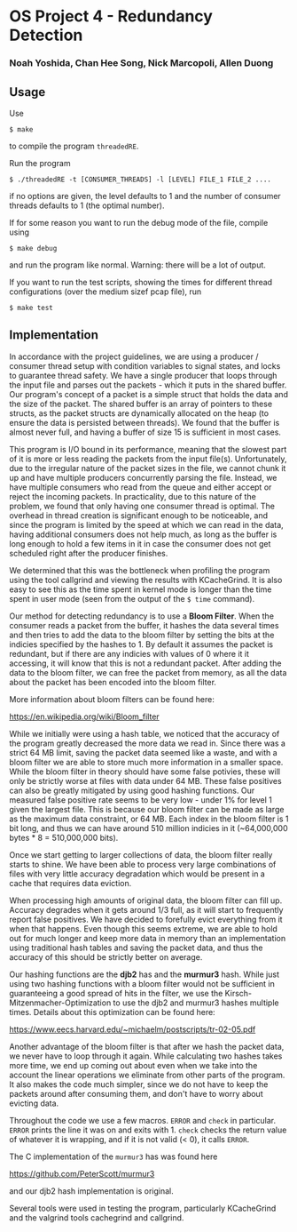 # OS Project 4 - Redundancy Detection
### Noah Yoshida, Chan Hee Song, Nick Marcopoli, Allen Duong

## Usage

Use

`$ make`

to compile the program `threadedRE`.

Run the program

`$ ./threadedRE -t [CONSUMER_THREADS] -l [LEVEL] FILE_1 FILE_2 .... `

if no options are given, the level defaults to 1 and the number of consumer
threads defaults to 1 (the optimal number).

If for some reason you want to run the debug mode of the file, compile using

`$ make debug`

and run the program like normal. Warning: there will be a lot of output.

If you want to run the test scripts, showing the times for different thread
configurations (over the medium sizef pcap file), run

`$ make test`

## Implementation

In accordance with the project guidelines, we are using a producer / consumer
thread setup with condition variables to signal states, and locks to guarantee
thread safety. We have a single producer that loops through the input file and
parses out the packets - which it puts in the shared buffer. Our program's
concept of a packet is a simple struct that holds the data and the size of the
packet. The shared buffer is an array of pointers to these structs, as the
packet structs are
dynamically allocated on the heap (to ensure the data is persisted between
threads). We found that the buffer is almost never full, and having a buffer of
size 15 is sufficient in most cases.

This program is I/O bound in its performance, meaning that the slowest part of
it is more or less reading the packets from the input file(s). Unfortunately, due to the
irregular nature of the packet sizes in the file, we cannot chunk it up and have
multiple producers concurrently parsing the file. Instead, we have multiple
consumers who read from the queue and either accept or reject the incoming
packets. In practicality, due to this nature of the problem, we found that only
having one consumer thread is optimal. The overhead in thread creation is
significant enough to be noticeable, and since the program is limited by the
speed at which we can read in the data, having additional consumers does not
help much, as long as the buffer is long enough to hold a few items in it in
case the consumer does not get scheduled right after the producer finishes.

We determined that this was the bottleneck when profiling the program using the
tool callgrind and viewing the results with KCacheGrind. It is also easy to see
this as the time spent in kernel mode is longer than the time spent in user mode
(seen from the output of the `$ time` command).

Our method for detecting redundancy is to use a **Bloom Filter**. When the
consumer reads a packet from the buffer, it hashes the data several times and then
tries to add the data to the bloom filter by setting the bits at the indicies
specified by the hashes to 1. By default it assumes the packet is
redundant, but if there are any indicies with values of 0 where it it accessing,
it will know that this is not a redundant packet. After adding the data to the
bloom filter, we can free the packet from memory, as all the data about the
packet has been encoded into the bloom filter.

More information about bloom filters can be found here:

https://en.wikipedia.org/wiki/Bloom_filter

While we initially were using a hash table, we noticed that the accuracy of the program
greatly decreased the more data we read in. Since there was a strict 64 MB
limit, saving the packet data seemed like a waste, and with a bloom filter we
are able to store much more information in a smaller space. While the bloom
filter in theory should have some false potivies, these will only be strictly worse at
files with data under 64 MB. These false positives can also be greatly mitigated
by using good hashing functions. Our measured false positive rate seems to be
very low - under 1% for level 1 given the largest file. This is because our bloom filter can be made as
large as the maximum data constraint, or 64 MB. Each index in the bloom filter
is 1 bit long, and thus we can have around 510 million indicies in it
(~64,000,000 bytes * 8 = 510,000,000 bits).

Once we start getting to larger collections of
data, the bloom filter really starts to shine. We have been able to process very
large combinations of files with very little accuracy degradation which would be
present in a cache that requires data eviction.

When processing high amounts of original data, the bloom filter can fill up.
Accuracy degrades when it gets around 1/3 full, as it will start to frequently
report false positives. We have decided to forefully
evict everything from it when that happens. Even though this seems extreme, we
are able to hold out for much longer and keep more data in memory than an
implementation using traditional hash tables and saving the packet data, and
thus the accuracy of this should be strictly better on average.

Our hashing functions are the **djb2** has and the **murmur3** hash. While just
using two hashing functions with a bloom filter would not be sufficient in
guaranteeing a good spread of hits in the filter, we use the Kirsch-Mitzenmacher-Optimization
to use the djb2 and murmur3 hashes multiple times. Details about this
optimization can be found here:

https://www.eecs.harvard.edu/~michaelm/postscripts/tr-02-05.pdf

Another advantage of the bloom filter is that after we hash the packet data, we
never have to loop through it again. While calculating two hashes takes more
time, we end up coming out about even when we take into the account the linear
operations we eliminate from other parts of the program. It also makes the code
much simpler, since we do not have to keep the packets around after consuming
them, and don't have to worry about evicting data.

Throughout the code we use a few macros. `ERROR` and `check` in particular.
`ERROR` prints the line it was on and exits with 1. `check` checks the return
value of whatever it is wrapping, and if it is not valid (< 0), it calls
`ERROR`.

The C implementation of the `murmur3` has was found here

https://github.com/PeterScott/murmur3

and our djb2 hash implementation is original.

Several tools were used in testing the program, particularly KCacheGrind and the
valgrind tools cachegrind and callgrind.
